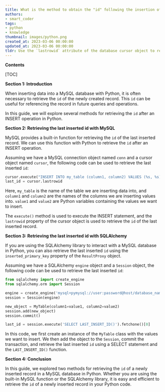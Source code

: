 ```yaml
---
title: What is the method to obtain the "id" following the insertion of data into a MySQL database using python?
authors:
- smart_coder
tags:
- python
- knowledge
thumbnail: images/python.png
created_at: 2023-03-06 00:00:00
updated_at: 2023-03-06 00:00:00
tldr: Use the `lastrowid` attribute of the database cursor object to retrieve the id of the last inserted row.
---
```


**Contents**

[TOC]

**Section 1: Introduction**

When inserting data into a MySQL database with Python, it is often necessary to retrieve the `id` of the newly created record. This `id` can be useful for referencing the record in future queries and operations. 

In this guide, we will explore several methods for retrieving the `id` after an INSERT operation in Python.

**Section 2: Retrieving the last inserted id with MySQL**

MySQL provides a built-in function for retrieving the `id` of the last inserted record. We can use this function with Python to retrieve the `id` after an INSERT operation. 

Assuming we have a MySQL connection object named `conn` and a cursor object named `cursor`, the following code can be used to retrieve the last inserted `id`:

```python
cursor.execute("INSERT INTO my_table (column1, column2) VALUES (%s, %s)", (value1, value2))
last_id = cursor.lastrowid
```

Here, `my_table` is the name of the table we are inserting data into, and `column1` and `column2` are the names of the columns we are inserting values into. `value1` and `value2` are Python variables containing the values we want to insert.

The `execute()` method is used to execute the INSERT statement, and the `lastrowid` property of the cursor object is used to retrieve the `id` of the last inserted record.

**Section 3: Retrieving the last inserted id with SQLAlchemy**

If you are using the SQLAlchemy library to interact with a MySQL database in Python, you can also retrieve the last inserted `id` using the `inserted_primary_key` property of the `ResultProxy` object.

Assuming we have a SQLAlchemy `engine` object and a `Session` object, the following code can be used to retrieve the last inserted `id`:

```python
from sqlalchemy import create_engine
from sqlalchemy.orm import Session

engine = create_engine('mysql+pymysql://user:password@host/database_name')
session = Session(engine)

new_object = MyTable(column1=value1, column2=value2)
session.add(new_object)
session.commit()

last_id = session.execute('SELECT LAST_INSERT_ID()').fetchone()[0]
```

In this code, we first create an instance of the `MyTable` class with the values we want to insert. We then add the object to the `Session`, commit the transaction, and retrieve the last inserted `id` using a SELECT statement and the `LAST_INSERT_ID()` function.

**Section 4: Conclusion**

In this guide, we explored two methods for retrieving the `id` of a newly inserted record in a MySQL database in Python. Whether you are using the built-in MySQL function or the SQLAlchemy library, it is easy and efficient to retrieve the `id` of a newly inserted record in your Python code.

